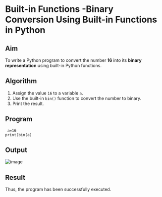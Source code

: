 # Built-in Functions -Binary Conversion Using Built-in Functions in Python

##  Aim
To write a Python program to convert the number **16** into its **binary representation** using built-in Python functions.

##  Algorithm
1. Assign the value `16` to a variable `a`.
2. Use the built-in `bin()` function to convert the number to binary.
3. Print the result.

##  Program
~~~
 a=16 
print(bin(a) 
~~~


## Output
![image](https://github.com/user-attachments/assets/c0a61b0e-e78e-4733-8dd3-fe33ef65f769)

## Result
Thus, the program has been successfully executed.
